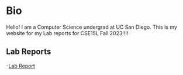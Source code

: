 # Bio
Hello! I am a Computer Science undergrad at UC San Diego. This is my website for my Lab reports for CSE15L Fall 2023!!!!

## Lab Reports

-[Lab Report](lap-report1.html)
